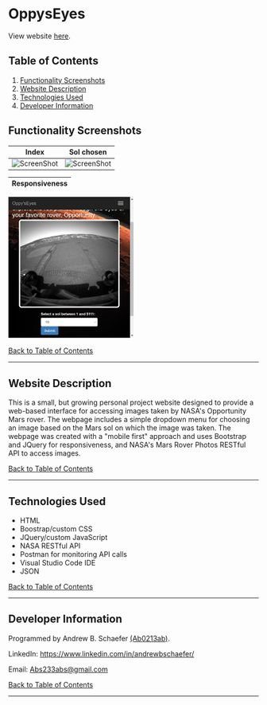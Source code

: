 # OppysEyes

View website [here](https://ab0213ab.github.io/OppysEyes). 

## Table of Contents
1. [Functionality Screenshots](#functionality-screenshots)
2. [Website Description](#website-description)
3. [Technologies Used](#technologies-used)
4. [Developer Information](#developer-information) 

## Functionality Screenshots

Index                      |  Sol chosen             
:-------------------------:|:-------------------------:
![ScreenShot](/images/ss1.png)  |  ![ScreenShot](/images/ss2.png) 

Responsiveness             |             
:-------------------------:|
<img src="images/ss3.png" width="50%"> 

[Back to Table of Contents](#table-of-contents)

<hr>

## Website Description

This is a small, but growing personal project website designed to provide a web-based interface for accessing images taken by NASA's Opportunity Mars rover. The webpage includes a simple dropdown 
menu for choosing an image based on the Mars sol on which the image was taken. The webpage was created 
with a "mobile first" approach and uses Bootstrap and JQuery for responsiveness, and NASA's Mars Rover 
Photos RESTful API to access images. 

[Back to Table of Contents](#table-of-contents)

<hr>

## Technologies Used
- HTML
- Boostrap/custom CSS
- JQuery/custom JavaScript
- NASA RESTful API
- Postman for monitoring API calls
- Visual Studio Code IDE
- JSON

[Back to Table of Contents](#table-of-contents)

<hr>

## Developer Information
Programmed by Andrew B. Schaefer [(Ab0213ab)](https://github.com/Ab0213ab).

LinkedIn: https://www.linkedin.com/in/andrewbschaefer/

Email: Abs233abs@gmail.com 

[Back to Table of Contents](#table-of-contents)

<hr>
